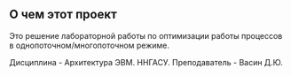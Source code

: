 ## О чем этот проект
Это решение лабораторной работы по оптимизации работы процессов в однопоточном/многопоточном режиме.

Дисциплина - Архитектура ЭВМ. ННГАСУ. Преподаватель - Васин Д.Ю.
